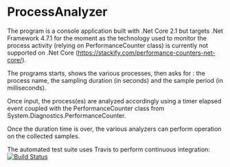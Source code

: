 # ProcessAnalyzer

The program is a console application built with .Net Core 2.1 but targets .Net Framework 4.7.1 for the moment as the technology used to monitor the process activity (relying on PerformanceCounter class) is currently not supported on .Net Core (https://stackify.com/performance-counters-net-core/).

The programs starts, shows the various processes, then asks for : the process name, the sampling duration (in seconds) and the sample period (in milliseconds).

Once input, the process(es) are analyzed accordingly using a timer elapsed event coupled with the PerformanceCounter class from System.Diagnostics.PerformanceCounter.

Once the duration time is over, the various analyzers can perform operation on the collected samples. 

The automated test suite uses Travis to perform continuous integration: [![Build Status](https://travis-ci.com/UyttenhoveSimon/ProcessAnalyzer.svg?branch=master)](https://travis-ci.com/UyttenhoveSimon/ProcessAnalyzer)
